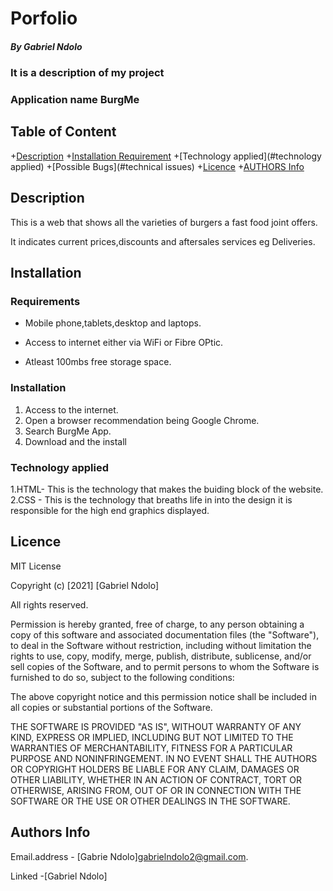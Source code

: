  # Porfolio
 
 ##### By Gabriel Ndolo
 
 ### It is a description of my project
 
 ### Application name BurgMe
 
 ## Table of Content
 
 +[Description](#description)
 +[Installation Requirement](#Installation)
 +[Technology applied](#technology applied)
 +[Possible Bugs](#technical issues)
 +[Licence](licence)
 +[AUTHORS Info](author-Info)
 
 ## Description
 
 This is  a web that shows all the varieties of burgers a fast food joint offers.
 
 It indicates current prices,discounts and aftersales services eg Deliveries.
 
 
 ## Installation
 
 ### Requirements
 
 + Mobile phone,tablets,desktop and laptops.

 + Access to internet either via WiFi or Fibre OPtic.

 + Atleast 100mbs free storage space.
 
 ### Installation

 1. Access to the internet.
 2. Open a browser recommendation being Google Chrome.
 3. Search BurgMe App.
 4. Download and the install
 
 ### Technology applied
 
 1.HTML- This is the technology that makes the buiding block of the website.
 2.CSS - This is the technology that breaths life in into the design it is responsible for the high end graphics displayed. 
 
 ## Licence
 
 MIT License
 
 Copyright (c) [2021] [Gabriel Ndolo]
 
 All rights reserved.

Permission is hereby granted, free of charge, to any person obtaining a copy
of this software and associated documentation files (the "Software"), to deal
in the Software without restriction, including without limitation the rights
to use, copy, modify, merge, publish, distribute, sublicense, and/or sell
copies of the Software, and to permit persons to whom the Software is
furnished to do so, subject to the following conditions:

The above copyright notice and this permission notice shall be included in all
copies or substantial portions of the Software.

THE SOFTWARE IS PROVIDED "AS IS", WITHOUT WARRANTY OF ANY KIND, EXPRESS OR
IMPLIED, INCLUDING BUT NOT LIMITED TO THE WARRANTIES OF MERCHANTABILITY,
FITNESS FOR A PARTICULAR PURPOSE AND NONINFRINGEMENT. IN NO EVENT SHALL THE
AUTHORS OR COPYRIGHT HOLDERS BE LIABLE FOR ANY CLAIM, DAMAGES OR OTHER
LIABILITY, WHETHER IN AN ACTION OF CONTRACT, TORT OR OTHERWISE, ARISING FROM,
OUT OF OR IN CONNECTION WITH THE SOFTWARE OR THE USE OR OTHER DEALINGS IN THE
SOFTWARE.
 
 ## Authors Info
 Email.address - [Gabrie Ndolo]gabrielndolo2@gmail.com.
 
 Linked -[Gabriel Ndolo]
 

